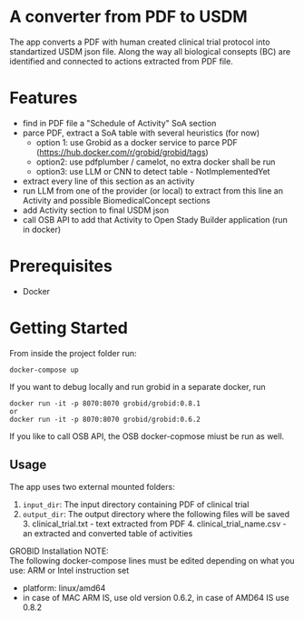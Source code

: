 # A converter from PDF to USDM
The app converts a PDF with human created clinical trial protocol into 
standartized USDM json file.
Along the way all biological consepts (BC) are identified and connected 
to actions extracted from PDF file.


# Features
- find in PDF file a "Schedule of Activity" SoA section
- parce PDF, extract a SoA table with several heuristics (for now)
  - option 1: use Grobid as a docker service to parce PDF (https://hub.docker.com/r/grobid/grobid/tags)
  - option2: use pdfplumber / camelot, no extra docker shall be run
  - option3: use LLM or CNN to detect table - NotImplementedYet
- extract every line of this section as an activity
- run LLM from one of the provider (or local) to extract from this line an Activity and possible BiomedicalConcept sections
- add Activity section to final USDM json
- call OSB API to add that Activity to Open Stady Builder application (run in docker)

# Prerequisites
- Docker

# Getting Started
From inside the project folder run:
   ```
   docker-compose up 
   ```
If you want to debug locally and run grobid in a separate docker, run
```
docker run -it -p 8070:8070 grobid/grobid:0.8.1
or
docker run -it -p 8070:8070 grobid/grobid:0.6.2
```
If you like to call OSB API, the OSB docker-copmose miust be run as well.

## Usage

The app uses two external mounted folders:

1. `input_dir`: The input directory containing PDF of clinical trial
2. `output_dir`: The output directory where the following files will be saved
   3. clinical_trial.txt - text extracted from PDF
   4. clinical_trial_name.csv - an extracted and converted table of activities 

GROBID Installation NOTE:  
The following docker-compose lines must be edited depending on what you use: ARM or Intel instruction set
- platform: linux/amd64
- in case of MAC ARM IS, use old version 0.6.2, in case of AMD64 IS use 0.8.2